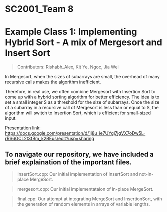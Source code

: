# SC2001_Team 8

# Example Class 1: Implementing Hybrid Sort - A mix of Mergesort and Insert Sort

> Contributors: Rishabh_Alex, Kit Ye, Ngoc, Jia Wei

In Mergesort, when the sizes of subarrays are small, the overhead of many recursive
calls makes the algorithm inefficient. 

Therefore, in real use, we often combine Mergesort with Insertion Sort to come up with a hybrid sorting algorithm for better efficiency. The idea is to set a small integer S as a threshold for the size of subarrays.
Once the size of a subarray in a recursive call of Mergesort is less than or equal to S,
the algorithm will switch to Insertion Sort, which is efficient for small-sized input.

Presentation link: https://docs.google.com/presentation/d/1j8u_ie7UYgj7jgVX7oDw5L-rRS6GCL2t3fBm_k2BEus/edit?usp=sharing


## To navigate our repository, we have included a brief explaination of the important files.

> InsertSort.cpp: Our initial implementation of InsertSort and not-in-place MergeSort.


> mergesort.cpp: Our initial implementataion of in-place MergeSort.


> final.cpp: Our attempt at integrating MergeSort and InsertionSort, with the generation of random elements in arrays of variable lengths.



